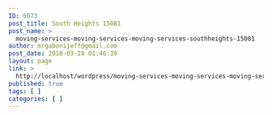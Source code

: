 ```yaml
---
ID: 6073
post_title: South Heights 15081
post_name: >
  moving-services-moving-services-moving-services-southheights-15081
author: mrgabonijeff@gmail.com
post_date: 2018-03-28 01:46:39
layout: page
link: >
  http://localhost/wordpress/moving-services-moving-services-moving-services-southheights-15081/
published: true
tags: [ ]
categories: [ ]
---
```

